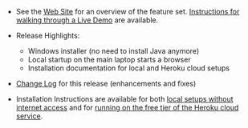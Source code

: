- See the [Web Site](https://jflamy.github.io/owlcms4/#/?id=features) for an overview of the feature set.  [Instructions for walking through a Live Demo](https://jflamy.github.io/owlcms4/#/index?id=demo) are available.

- Release Highlights:
  - Windows installer (no need to install Java anymore)
  - Local startup on the main laptop starts a browser
  - Installation documentation for local and Heroku cloud setups
  
- [Change Log](https://github.com/jflamy/owlcms4/milestone/29?closed=1) for this release (enhancements and fixes)

- Installation Instructions are available for both [local setups without internet access](https://jflamy.github.io/owlcms4/#/LocalSetup.md) and for [running on the free tier of the Heroku cloud service](https://jflamy.github.io/owlcms4/#/Heroku.md).


